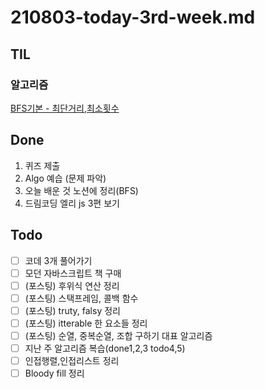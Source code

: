 # 210803-today-3rd-week.md

## TIL

### 알고리즘

[BFS기본 - 최단거리,최소횟수](https://github.com/sosoYim/TIL/blob/main/algorithm/210803-algo-BFS.md)

## Done

1. 퀴즈 제출
2. Algo 예습 (문제 파악)
3. 오늘 배운 것 노션에 정리(BFS)
4. 드림코딩 엘리 js 3편 보기

## Todo

- [ ] 코데 3개 풀어가기
- [ ] 모던 자바스크립트 책 구매
- [ ] (포스팅) 후위식 연산 정리
- [ ] (포스팅) 스택프레임, 콜백 함수
- [ ] (포스팅) truty, falsy 정리
- [ ] (포스팅) itterable 한 요소들 정리
- [ ] (포스팅) 순열, 중복순열, 조합 구하기 대표 알고리즘
- [ ] 지난 주 알고리즘 복습(done1,2,3 todo4,5)
- [ ] 인접행렬,인접리스트 정리
- [ ] Bloody fill 정리
